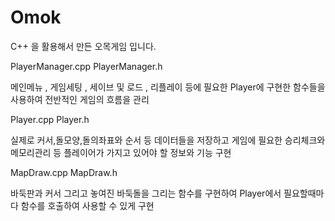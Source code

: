 # Omok

C++ 을 활용해서 만든 오목게임 입니다.

PlayerManager.cpp PlayerManager.h 

메인메뉴 , 게임세팅 , 세이브 및 로드 , 리플레이 등에 필요한 Player에 구현한 함수들을 사용하여 전반적인 게임의 흐름을 관리

Player.cpp Player.h

실제로 커서,돌모양,돌의좌표와 순서 등 데이터들을 저장하고 게임에 필요한 승리체크와 메모리관리 등 플레이어가 가지고 있어야 할 정보와 기능 구현

MapDraw.cpp MapDraw.h

바둑판과 커서 그리고 놓여진 바둑돌을 그리는 함수를 구현하여 Player에서 필요할때마다 함수를 호출하여 사용할 수 있게 구현
